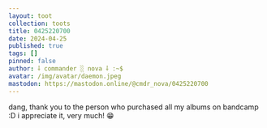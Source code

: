 ```yaml
---
layout: toot
collection: toots
title: 0425220700
date: 2024-04-25
published: true
tags: []
pinned: false
author: ⸸ commander ░ nova ⸸ :~$
avatar: /img/avatar/daemon.jpeg
mastodon: https://mastodon.online/@cmdr_nova/0425220700
---
```


dang, thank you to the person who purchased all my albums on bandcamp :D i appreciate it, very much! 😁
